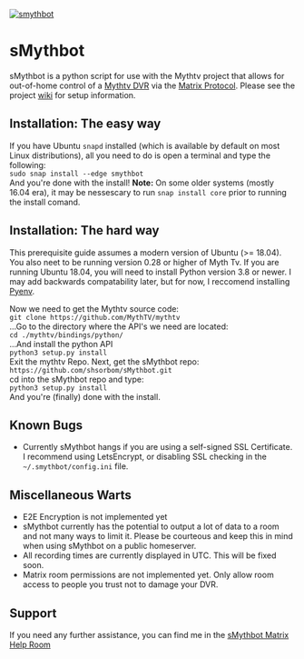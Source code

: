 [![smythbot](https://snapcraft.io//smythbot/badge.svg)](https://snapcraft.io/smythbot)
# sMythbot
sMythbot is a python script for use with the Mythtv project that allows for out-of-home control of a [Mythtv DVR](https://www.mythtv.org/) via the [Matrix Protocol](https://matrix.org/). Please see the project [wiki](https://github.com/shsorbom/sMythbot/wiki) for setup information. 
## Installation: The easy way
If you have Ubuntu `snapd` installed (which is available by default on most Linux distributions), all you need to do is open a terminal and type the following:  
`sudo snap install --edge smythbot`  
And you're done with the install! 
**Note:** On some older systems (mostly 16.04 era), it may be nessescary to run `snap install core` prior to running the install comand.

## Installation: The hard way 
This prerequisite guide assumes a modern version of Ubuntu (>= 18.04). You also neet to be running  version 0.28 or higher of Myth Tv.
If you are running Ubuntu 18.04, you will need to install Python version 3.8 or newer. 
I may add backwards compatability later, but for now, I reccomend installing [Pyenv](https://realpython.com/intro-to-pyenv/).   

Now we need to get the Mythtv source code:  
`git clone https://github.com/MythTV/mythtv`  
...Go to the directory where the API's we need are located:  
`cd ./mythtv/bindings/python/`  
...And install the python API  
`python3 setup.py install`   
Exit the mythtv Repo.
Next, get the sMythbot repo:  
`https://github.com/shsorbom/sMythbot.git`  
cd into the sMythbot repo and type:  
`python3 setup.py install`  
And you're (finally) done with the install.

## Known Bugs
* Currently sMythbot hangs if you are using a self-signed SSL Certificate. I recommend using LetsEncrypt, or disabling SSL checking in the `~/.smythbot/config.ini` file.

## Miscellaneous Warts
* E2E Encryption is not implemented yet
* sMythbot currently has the potential to output a lot of data to a room and not many ways to limit it. Please be courteous and keep this in mind when using sMythbot on a public homeserver. 
* All recording times are currently displayed in UTC. This will be fixed soon.
* Matrix room permissions are not implemented yet. Only allow room access to people you trust not to damage your DVR.

## Support
If you need any further assistance, you can find me in the [sMythbot Matrix Help Room](https://matrix.to/#/!PTdRVAqaNwJYXRkcYt:matrix.org?via=matrix.org)
